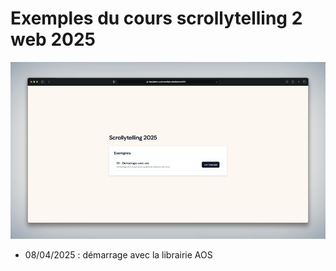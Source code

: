 # Exemples du cours scrollytelling 2 web 2025

![vignette](images/vignette.jpeg)

- 08/04/2025 : démarrage avec la librairie AOS

